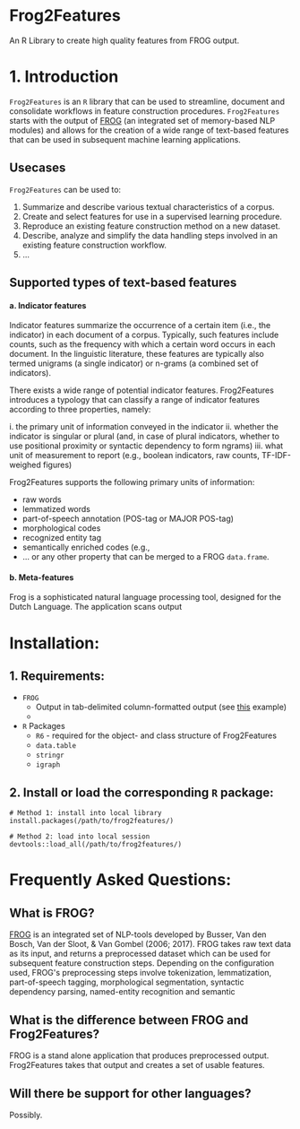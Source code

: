 # Frog2Features
An R Library to create high quality features from FROG output.

# 1. Introduction
`Frog2Features` is an `R` library that can be used to streamline, document and consolidate workflows in feature construction procedures. `Frog2Features` starts with the output of [FROG](https://github.com/LanguageMachines/frog/) (an integrated set of memory-based NLP modules) and allows for the creation of a wide range of text-based features that can be used in subsequent machine learning applications. 

## Usecases
`Frog2Features` can be used to: 
   1. Summarize and describe various textual characteristics of a corpus.
   2. Create and select features for use in a supervised learning procedure.
   3. Reproduce an existing feature construction method on a new dataset.
   4. Describe, analyze and simplify the data handling steps involved in an existing feature construction workflow. 
   5. ...

## Supported types of text-based features

#### a. Indicator features
Indicator features summarize the occurrence of a certain item (i.e., the indicator) in each document of a corpus. Typically, such features include counts, such as the frequency with which a certain word occurs in each document. In the linguistic literature, these features are typically also termed unigrams (a single indicator) or n-grams (a combined set of indicators). 

There exists a wide range of potential indicator features. Frog2Features introduces a typology that can classify a range of indicator features according to three properties, namely: 
   
   i. the primary unit of information conveyed in the indicator
   ii. whether the indicator is singular or plural (and, in case of plural indicators, whether to use positional proximity or syntactic dependency to form ngrams)
   iii. what unit of measurement to report (e.g., boolean indicators, raw counts, TF-IDF-weighed figures)

Frog2Features supports the following primary units of information: 
   * raw words
   * lemmatized words
   * part-of-speech annotation (POS-tag or MAJOR POS-tag)
   * morphological codes
   * recognized entity tag  
   * semantically enriched codes (e.g., 
   * ... or any other property that can be merged to a FROG `data.frame`.
      

#### b. Meta-features





Frog is a sophisticated natural language processing tool, designed for the Dutch Language. The application scans output

# Installation:
## 1. Requirements:
   * `FROG`
     * Output in tab-delimited column-formatted output (see [this](http://languagemachines.github.io/frog/) example)
     * 
   * `R` Packages 
     * `R6` - required for the object- and class structure of Frog2Features
     * `data.table`
     * `stringr`
     * `igraph`

## 2. Install or load the corresponding `R` package:

```splus
# Method 1: install into local library
install.packages(/path/to/frog2features/)

# Method 2: load into local session 
devtools::load_all(/path/to/frog2features/)

```



# Frequently Asked Questions:

## What is FROG?
[FROG](https://languagemachines.github.io/frog) is an integrated set of NLP-tools developed by Busser, Van den Bosch, Van der Sloot, & Van Gombel (2006; 2017). FROG takes raw text data as its input, and returns a preprocessed dataset which can be used for subsequent feature construction steps. Depending on the configuration used, FROG's preprocessing steps involve tokenization, lemmatization, part-of-speech tagging, morphological segmentation, syntactic dependency parsing, named-entity recognition and semantic 

## What is the difference between FROG and Frog2Features?
FROG is a stand alone application that produces preprocessed output. Frog2Features takes that output and creates a set of usable features. 

## Will there be support for other languages? 
Possibly. 
